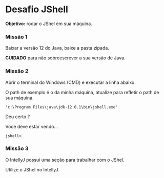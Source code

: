 # Desafio JShell

__Objetivo:__ rodar o JShel em sua máquina.


### Missão 1

Baixar a versão 12 do Java, baixe a pasta zipada.

__CUIDADO__ para não sobreescrever a sua versão de Java.


### Missão 2

Abrir o terminal do Windows (CMD) e executar a linha abaixo.

O path de exemplo é o da minha máquina, atualize para refletir o path de sua máquina.

    'c:\Program Files\java\jdk-12.0.1\bin\jshell.exe'

Deu certo ?

Voce deve estar vendo...

    jshell>


### Missão 3

O IntellyJ possui uma seção para trabalhar com o JShel.

Utilize o JShel no IntellyJ.



